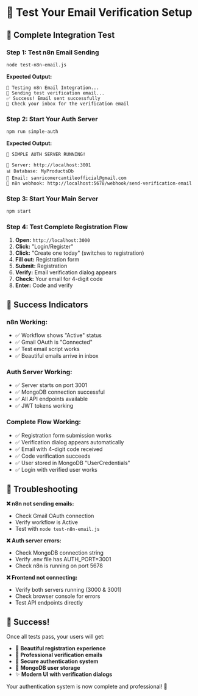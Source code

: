 # 🧪 Test Your Email Verification Setup

## 🚀 **Complete Integration Test**

### **Step 1: Test n8n Email Sending**
```bash
node test-n8n-email.js
```

**Expected Output:**
```
🧪 Testing n8n Email Integration...
📧 Sending test verification email...
✅ Success! Email sent successfully
📧 Check your inbox for the verification email
```

### **Step 2: Start Your Auth Server**
```bash
npm run simple-auth
```

**Expected Output:**
```
🎯 SIMPLE AUTH SERVER RUNNING!

🚀 Server: http://localhost:3001
📊 Database: MyProductsDb
📧 Email: sanricomercantileofficial@gmail.com
🔗 n8n webhook: http://localhost:5678/webhook/send-verification-email
```

### **Step 3: Start Your Main Server**
```bash
npm start
```

### **Step 4: Test Complete Registration Flow**
1. **Open:** `http://localhost:3000`
2. **Click:** "Login/Register" 
3. **Click:** "Create one today" (switches to registration)
4. **Fill out:** Registration form
5. **Submit:** Registration
6. **Verify:** Email verification dialog appears
7. **Check:** Your email for 4-digit code
8. **Enter:** Code and verify

## 🎯 **Success Indicators**

### **n8n Working:**
- ✅ Workflow shows "Active" status
- ✅ Gmail OAuth is "Connected"
- ✅ Test email script works
- ✅ Beautiful emails arrive in inbox

### **Auth Server Working:**
- ✅ Server starts on port 3001
- ✅ MongoDB connection successful  
- ✅ All API endpoints available
- ✅ JWT tokens working

### **Complete Flow Working:**
- ✅ Registration form submission works
- ✅ Verification dialog appears automatically
- ✅ Email with 4-digit code received
- ✅ Code verification succeeds
- ✅ User stored in MongoDB "UserCredentials"
- ✅ Login with verified user works

## 🐛 **Troubleshooting**

**❌ n8n not sending emails:**
- Check Gmail OAuth connection
- Verify workflow is Active
- Test with `node test-n8n-email.js`

**❌ Auth server errors:**
- Check MongoDB connection string
- Verify .env file has AUTH_PORT=3001
- Check n8n is running on port 5678

**❌ Frontend not connecting:**
- Verify both servers running (3000 & 3001)
- Check browser console for errors
- Test API endpoints directly

## 🎉 **Success!**
Once all tests pass, your users will get:
- 🎨 **Beautiful registration experience**
- 📧 **Professional verification emails**  
- 🔐 **Secure authentication system**
- 💾 **MongoDB user storage**
- ✨ **Modern UI with verification dialogs**

Your authentication system is now complete and professional! 🚀